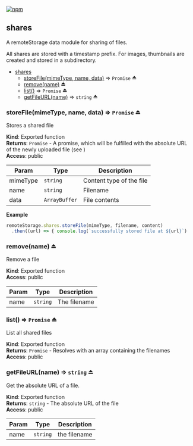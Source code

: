 [![npm](https://img.shields.io/npm/v/remotestorage-module-shares.svg)](https://www.npmjs.com/package/remotestorage-module-shares)

<a name="module_shares"></a>

## shares
A remoteStorage data module for sharing of files.

All shares are stored with a timestamp prefix. For images, thumbnails are
created and stored in a subdirectory.


* [shares](#module_shares)
    * [storeFile(mimeType, name, data)](#exp_module_shares--storeFile) ⇒ <code>Promise</code> ⏏
    * [remove(name)](#exp_module_shares--remove) ⏏
    * [list()](#exp_module_shares--list) ⇒ <code>Promise</code> ⏏
    * [getFileURL(name)](#exp_module_shares--getFileURL) ⇒ <code>string</code> ⏏

<a name="exp_module_shares--storeFile"></a>

### storeFile(mimeType, name, data) ⇒ <code>Promise</code> ⏏
Stores a shared file

**Kind**: Exported function  
**Returns**: <code>Promise</code> - A promise, which will be fulfilled with the absolute
                   URL of the newly uploaded file (see <getFileURL>)  
**Access**: public  

| Param | Type | Description |
| --- | --- | --- |
| mimeType | <code>string</code> | Content type of the file |
| name | <code>string</code> | Filename |
| data | <code>ArrayBuffer</code> | File contents |

**Example**  
```js
remoteStorage.shares.storeFile(mimeType, filename, content)
  .then((url) => { console.log(`successfully stored file at ${url}`)
```
<a name="exp_module_shares--remove"></a>

### remove(name) ⏏
Remove a file

**Kind**: Exported function  
**Access**: public  

| Param | Type | Description |
| --- | --- | --- |
| name | <code>string</code> | The filename |

<a name="exp_module_shares--list"></a>

### list() ⇒ <code>Promise</code> ⏏
List all shared files

**Kind**: Exported function  
**Returns**: <code>Promise</code> - Resolves with an array containing the filenames  
**Access**: public  
<a name="exp_module_shares--getFileURL"></a>

### getFileURL(name) ⇒ <code>string</code> ⏏
Get the absolute URL of a file.

**Kind**: Exported function  
**Returns**: <code>string</code> - The absolute URL of the file  
**Access**: public  

| Param | Type | Description |
| --- | --- | --- |
| name | <code>string</code> | the filename |

